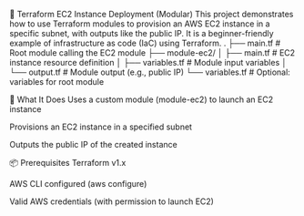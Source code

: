 🚀 Terraform EC2 Instance Deployment (Modular)
This project demonstrates how to use Terraform modules to provision an AWS EC2 instance in a specific subnet, with outputs like the public IP. It is a beginner-friendly example of infrastructure as code (IaC) using Terraform.
.
├── main.tf              # Root module calling the EC2 module
├── module-ec2/
│   ├── main.tf          # EC2 instance resource definition
│   ├── variables.tf     # Module input variables
│   └── output.tf        # Module output (e.g., public IP)
└── variables.tf         # Optional: variables for root module

🔧 What It Does
Uses a custom module (module-ec2) to launch an EC2 instance

Provisions an EC2 instance in a specified subnet

Outputs the public IP of the created instance

📦 Prerequisites
Terraform v1.x

AWS CLI configured (aws configure)

Valid AWS credentials (with permission to launch EC2)
